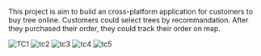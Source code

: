 This project is aim to build an cross-platform application for customers to buy tree online.
Customers could select trees by recommandation. After they purchased their order, they could track their order on map.

![TC1](https://user-images.githubusercontent.com/37313808/150088609-50b92aa2-b6aa-4c74-9ac3-30c30c6de09c.JPG)
![tc2](https://user-images.githubusercontent.com/37313808/150088610-6904ed83-cefe-4cbb-93dd-550b491ccd0f.JPG)
![tc3](https://user-images.githubusercontent.com/37313808/150088611-387b0d91-f9e7-4f58-ae29-33edc947d5e0.JPG)
![tc4](https://user-images.githubusercontent.com/37313808/150088614-b270eda7-8ece-409d-bf83-4744570c2003.JPG)
![tc5](https://user-images.githubusercontent.com/37313808/150088606-2ee9418c-7f62-4f2c-9e65-bf326f93af69.JPG)
